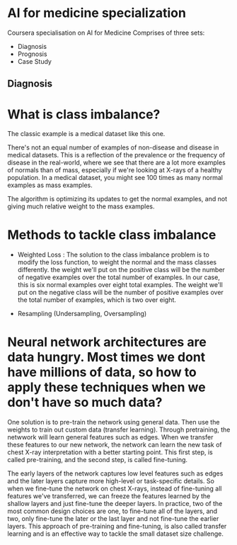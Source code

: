 # AI for medicine specialization
Coursera specialisation on AI for Medicine
Comprises of three sets:
- Diagnosis
- Prognosis
- Case Study

## Diagnosis

# What is class imbalance?
The classic example is a medical dataset like this one.

There's not an equal number of examples of non-disease and disease in medical datasets. This is a reflection of the prevalence or the frequency of disease in the real-world, where we see that there are a lot more examples of normals than of mass, especially if we're looking at X-rays of a healthy population. In a medical dataset, you might see 100 times as many normal examples as mass examples.

The algorithm is optimizing its updates to get the normal examples, and not giving much relative weight to the mass examples. 

# Methods to tackle class imbalance

- Weighted Loss :
The solution to the class imbalance problem is to modify the loss function, to weight the normal and the mass classes differently. the weight we'll put on the positive class will be the number of negative examples over the total number of examples. In our case, this is six normal examples over eight total examples. The weight we'll put on the negative class will be the number of positive examples over the total number of examples, which is two over eight.

- Resampling (Undersampling, Oversampling)

# Neural network architectures are data hungry. Most times we dont have millions of data, so how to apply these techniques when we don't have so much data?

One solution is to pre-train the network using general data. Then use the weights to train out custom data (transfer learning). Through pretraining, the netwwork will learn general features such as edges. When we transfer these features to our new network, the network can learn the new task of chest X-ray interpretation with a better starting point. This first step, is called pre-training, and the second step, is called fine-tuning. 

The early layers of the network captures low level features such as edges and the later layers capture more high-level or task-specific details.
So when we fine-tune the network on chest X-rays, instead of fine-tuning all features we've transferred, we can freeze the features learned by the shallow layers and just fine-tune the deeper layers. In practice, two of the most common design choices are one, to fine-tune all of the layers, and two, only fine-tune the later or the last layer and not fine-tune the earlier layers. This approach of pre-training and fine-tuning, is also called transfer learning and is an effective way to tackle the small dataset size challenge.
